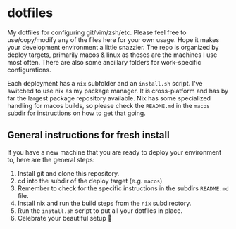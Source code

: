 # dotfiles

My dotfiles for configuring git/vim/zsh/etc. Please feel free to use/copy/modify any of the files here for your own usage. Hope it makes your development environment a little snazzier. The repo is organized by deploy targets, primarily macos & linux as theses are the machines I use most often. There are also some ancillary folders for work-specific configurations.

Each deployment has a `nix` subfolder and an `install.sh` script. I've switched to use nix as my package manager. It is cross-platform and has by far the largest package repository available. Nix has some specialized handling for macos builds, so please check the `README.md` in the `macos` subdir for instructions on how to get that going.

## General instructions for fresh install

If you have a new machine that you are ready to deploy your environment to, here are the general steps:

1. Install git and clone this repository.
2. cd into the subdir of the deploy target (e.g. `macos`)
3. Remember to check for the specific instructions in the subdirs `README.md` file.
4. Install nix and run the build steps from the `nix` subdirectory.
5. Run the `install.sh` script to put all your dotfiles in place.
6. Celebrate your beautiful setup 🎉
